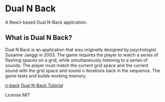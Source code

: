 # Dual N Back 
A React-based Dual N-Back application.

## What is Dual N Back?
Dual N Back is an application that was originally designed by psychologist Susanne Jaeggi in 2003. The game requires the player to watch a series of flashing spaces on a grid, while simultaneously listening to a series of sounds. The player must match the current grid space and the current sound with the grid space and sound n iterations back in the sequence. The game tests and builds working memory.

[n-back](https://en.wikipedia.org/wiki/N-back)
[Dual N-Back Tutorial](https://brainscale.net/dual-n-back/tutorial)

License 
MIT